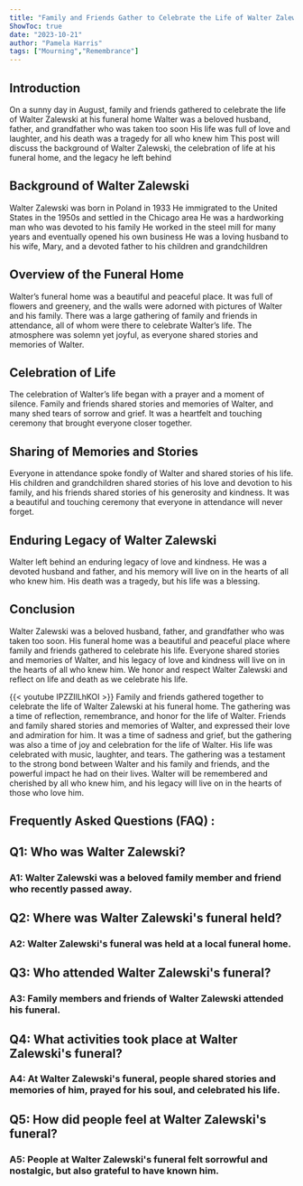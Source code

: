 ```yaml
---
title: "Family and Friends Gather to Celebrate the Life of Walter Zalewski at His Funeral Home"
ShowToc: true 
date: "2023-10-21"
author: "Pamela Harris" 
tags: ["Mourning","Remembrance"]
---
```

## Introduction
On a sunny day in August, family and friends gathered to celebrate the life of Walter Zalewski at his funeral home Walter was a beloved husband, father, and grandfather who was taken too soon His life was full of love and laughter, and his death was a tragedy for all who knew him This post will discuss the background of Walter Zalewski, the celebration of life at his funeral home, and the legacy he left behind 

## Background of Walter Zalewski
Walter Zalewski was born in Poland in 1933 He immigrated to the United States in the 1950s and settled in the Chicago area He was a hardworking man who was devoted to his family He worked in the steel mill for many years and eventually opened his own business He was a loving husband to his wife, Mary, and a devoted father to his children and grandchildren 

## Overview of the Funeral Home
Walter’s funeral home was a beautiful and peaceful place. It was full of flowers and greenery, and the walls were adorned with pictures of Walter and his family. There was a large gathering of family and friends in attendance, all of whom were there to celebrate Walter’s life. The atmosphere was solemn yet joyful, as everyone shared stories and memories of Walter. 

## Celebration of Life
The celebration of Walter’s life began with a prayer and a moment of silence. Family and friends shared stories and memories of Walter, and many shed tears of sorrow and grief. It was a heartfelt and touching ceremony that brought everyone closer together. 

## Sharing of Memories and Stories
Everyone in attendance spoke fondly of Walter and shared stories of his life. His children and grandchildren shared stories of his love and devotion to his family, and his friends shared stories of his generosity and kindness. It was a beautiful and touching ceremony that everyone in attendance will never forget. 

## Enduring Legacy of Walter Zalewski
Walter left behind an enduring legacy of love and kindness. He was a devoted husband and father, and his memory will live on in the hearts of all who knew him. His death was a tragedy, but his life was a blessing. 

## Conclusion
Walter Zalewski was a beloved husband, father, and grandfather who was taken too soon. His funeral home was a beautiful and peaceful place where family and friends gathered to celebrate his life. Everyone shared stories and memories of Walter, and his legacy of love and kindness will live on in the hearts of all who knew him. We honor and respect Walter Zalewski and reflect on life and death as we celebrate his life.

{{< youtube IPZZIlLhKOI >}} 
Family and friends gathered together to celebrate the life of Walter Zalewski at his funeral home. The gathering was a time of reflection, remembrance, and honor for the life of Walter. Friends and family shared stories and memories of Walter, and expressed their love and admiration for him. It was a time of sadness and grief, but the gathering was also a time of joy and celebration for the life of Walter. His life was celebrated with music, laughter, and tears. The gathering was a testament to the strong bond between Walter and his family and friends, and the powerful impact he had on their lives. Walter will be remembered and cherished by all who knew him, and his legacy will live on in the hearts of those who love him.

## Frequently Asked Questions (FAQ) :
<h2>Q1: Who was Walter Zalewski?</h2>

<h3>A1: Walter Zalewski was a beloved family member and friend who recently passed away.</h3>

<h2>Q2: Where was Walter Zalewski's funeral held?</h2>

<h3>A2: Walter Zalewski's funeral was held at a local funeral home.</h3>

<h2>Q3: Who attended Walter Zalewski's funeral?</h2>

<h3>A3: Family members and friends of Walter Zalewski attended his funeral.</h3>

<h2>Q4: What activities took place at Walter Zalewski's funeral?</h2>

<h3>A4: At Walter Zalewski's funeral, people shared stories and memories of him, prayed for his soul, and celebrated his life.</h3>

<h2>Q5: How did people feel at Walter Zalewski's funeral?</h2>

<h3>A5: People at Walter Zalewski's funeral felt sorrowful and nostalgic, but also grateful to have known him.</h3>



